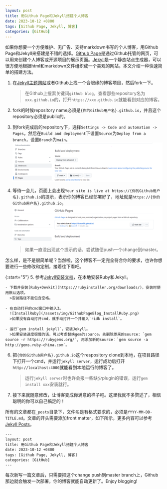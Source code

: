 ```yaml
---
layout: post
title: 用Github Page和Jekyll搭建个人博客
date: 2023-10-12 +0800
tags: [Github Page, Jekyll, 博客]
categories: [GitHub]
---
```


如果你想要一个方便维护、无广告、支持markdown书写的个人博客，用Github Page和Jekyll来搭建是不错的选择。[Github Page](https://docs.github.com/en/pages/quickstart)是通过Github托管的网页，可以用来创建个人博客或开源项目的展示页面。[Jekyll](https://jekyllrb.com/)是一个静态站点生成器，可以很方便地根据html和markdown文件组织成一个美观的网站。本文介绍一种快速简单的搭建方法。

1. 在[Jekyll主题网站](http://jekyllthemes.org/themes/mundana-jekyll-theme/)或者Github上找一个合眼缘的博客项目，然后fork一下。
    > 在Github上搜索关键词`github blog`，查看那些repository名为`xxx.github.io`的，打开`https://xxx.github.io`就能看到对应的博客。

2. fork的时候repository name必须是`{你的Github用户名}.github.io`，并且这个repository必须是public的。

3. 到fork完成后的repository下，选择`Settings -> Code and automation -> Pages`，然后在`Build and deployment`下设置`Source`为`Deploy from a branch`，设置`Branch`为`main`。
![BuildAndDeployment](/assets/img/GithubPageBlog_BuildAndDeployment.png)

4. 等待一会儿，页面上会出现`Your site is live at https://{你的Github用户名}.github.io`的提示，表示你的博客已经部署好了，地址就是`https://{你的Github用户名}.github.io`。
![SiteReady](/assets/img/GithubPageBlog_SiteReady.png)
    >如果一直没出现这个提示的话，尝试随便push一个change到master。

怎么样，是不是很简单呢？当然啦，这个博客不一定完全符合你的要求，也许你想要进行一些修改和定制，接着往下看吧。

{:start="5"}
5. 参考[Jekyll安装文档]((https://jekyllrb.com/docs/installation/))，在本地安装Ruby和Jekyll。

    - 下载并安装[Ruby+Devkit](https://rubyinstaller.org/downloads/)，安装时使用默认选项。
      >安装路径不能包含空格。

    - 在自动打开的cmd窗口中输入3。
      ![InstallRuby](/assets/img/GithubPageBlog_InstallRuby.png)
      >如果没有自动打开cmd，就手动打开一个并输入`ridk install`。

    - 运行`gem install jekyll`，安装Jekyll。
      >如果安装速度很慢的话，可以考虑替换gem的source。先删除原来的source: `gem source -r https://rubygems.org/`, 再添加新的source：`gem source -a http://gems.ruby-china.com`。

6. 把`{你的Github用户名}.github.io`这个respository clone到本地，在项目路径下打开一个cmd，并运行`jekyll server`，运行成功后打开`http://localhost:4000`就能看到本地运行的博客了。
    >运行`jekyll server`时也许会报一些缺少plugin的错误，运行`gem install xxx`安装就行。

7. 接下来就随意修改，让博客变成你满意的样子吧。这里我就不多赘述了，相信聪明的你可以自己搞定的！

所有的文章都在`_posts`目录下，文件名是有格式要求的，必须是`YYYY-MM-DD-TITLE.md`。文章的开头需要添加front matter，如下所示，更多内容可以参考[Jekyll Posts](https://jekyllrb.com/docs/posts/)。

```
---
layout: post
title: 用Github Page和Jekyll搭建个人博客
date: 2023-10-12 +0800
tags: [Github Page, Jekyll, 博客]
categories: [GitHub]
---
```

每次新写一篇文章后，只需要把这个change push到master branch上，Github那边就会触发一次部署，你的博客就能自动更新了。Enjoy blogging!